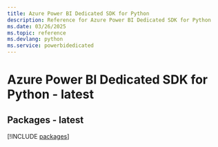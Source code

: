 ```yaml
---
title: Azure Power BI Dedicated SDK for Python
description: Reference for Azure Power BI Dedicated SDK for Python
ms.date: 03/26/2025
ms.topic: reference
ms.devlang: python
ms.service: powerbidedicated
---
```

# Azure Power BI Dedicated SDK for Python - latest
## Packages - latest
[!INCLUDE [packages](power-bi-dedicated-index.md)]